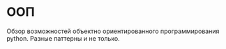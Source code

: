 # ООП

Обзор возможностей объектно ориентированного программирования python.
Разные паттерны и не только.
